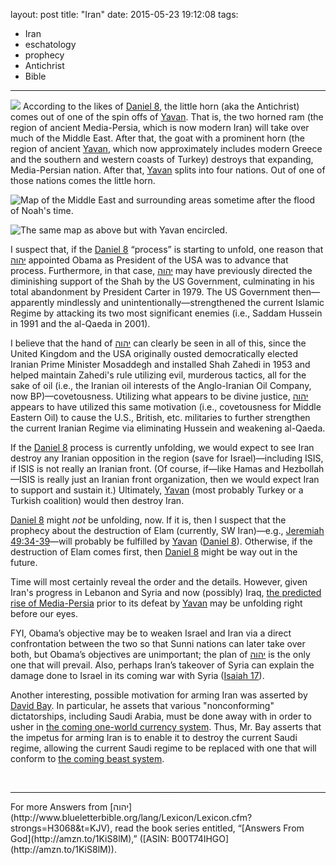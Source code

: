 layout: post
title: "Iran"
date: 2015-05-23 19:12:08
tags:
- Iran
- eschatology
- prophecy
- Antichrist
- Bible
---
![](/images/Iran_01.jpg)
According to the likes of [Daniel 8](https://www.biblegateway.com/passage/?search=Daniel+8&version=KJV), the little horn (aka the Antichrist) comes out of one of the spin offs of [Yavan](http://www.blueletterbible.org/lang/Lexicon/Lexicon.cfm?strongs=H3120&t=KJV). That is, the two horned ram (the region of ancient Media-Persia, which is now modern Iran) will take over much of the Middle East. After that, the goat with a prominent horn (the region of ancient [Yavan](http://www.blueletterbible.org/lang/Lexicon/Lexicon.cfm?strongs=H3120&t=KJV), which now approximately includes modern Greece and the southern and western coasts of Turkey) destroys that expanding, Media-Persian nation. After that, [Yavan](http://www.blueletterbible.org/lang/Lexicon/Lexicon.cfm?strongs=H3120&t=KJV) splits into four nations. Out of one of those nations comes the little horn.

![Map of the Middle East and surrounding areas sometime after the flood of Noah's time.](/images/Noahs_World_Map_Version2.png)

![The same map as above but with Yavan encircled.](/images/Noahs_World_Map_Version_Yavan_Encircled.png)

I suspect that, if the [Daniel 8](https://www.biblegateway.com/passage/?search=Daniel+8&version=KJV) &ldquo;process&rdquo; is starting to unfold, one reason that [&#1497;&#1492;&#1493;&#1492;](http://www.blueletterbible.org/lang/Lexicon/Lexicon.cfm?strongs=H3068&t=KJV) appointed Obama as President of the USA was to advance that process. Furthermore, in that case, [&#1497;&#1492;&#1493;&#1492;](http://www.blueletterbible.org/lang/Lexicon/Lexicon.cfm?strongs=H3068&t=KJV) may have previously directed the diminishing support of the Shah by the US Government, culminating in his total abandonment by President Carter in 1979. The US Government then&mdash;apparently mindlessly and unintentionally&mdash;strengthened the current Islamic Regime by attacking its two most significant enemies (i.e., Saddam Hussein in 1991 and the al-Qaeda in 2001).

I believe that the hand of [&#1497;&#1492;&#1493;&#1492;](http://www.blueletterbible.org/lang/Lexicon/Lexicon.cfm?strongs=H3068&t=KJV) can clearly be seen in all of this, since the United Kingdom and the USA originally ousted democratically elected Iranian Prime Minister Mosaddegh and installed Shah Zahedi in 1953 and helped maintain Zahedi's rule utilizing evil, murderous tactics, all for the sake of oil (i.e., the Iranian oil interests of the Anglo-Iranian Oil Company, now BP)&mdash;covetousness. Utilizing what appears to be divine justice, [&#1497;&#1492;&#1493;&#1492;](http://www.blueletterbible.org/lang/Lexicon/Lexicon.cfm?strongs=H3068&t=KJV) appears to have utilized this same motivation (i.e., covetousness for Middle Eastern Oil) to cause the U.S., British, etc. militaries to further strengthen the current Iranian Regime via eliminating Hussein and weakening al-Qaeda.

If the [Daniel 8](https://www.biblegateway.com/passage/?search=Daniel+8&version=KJV) process is currently unfolding, we would expect to see Iran destroy any Iranian opposition in the region (save for Israel)&mdash;including ISIS, if ISIS is not really an Iranian front. (Of course, if&mdash;like Hamas and Hezbollah&mdash;ISIS is really just an Iranian front organization, then we would expect Iran to support and sustain it.) Ultimately, [Yavan](http://www.blueletterbible.org/lang/Lexicon/Lexicon.cfm?strongs=H3120&t=KJV) (most probably Turkey or a Turkish coalition) would then destroy Iran.

[Daniel 8](https://www.biblegateway.com/passage/?search=Daniel+8&version=KJV) might *not* be unfolding, now. If it is, then I suspect that the prophecy about the destruction of Elam (currently, SW Iran)&mdash;e.g., [Jeremiah 49:34-39](https://www.biblegateway.com/passage/?search=Jeremiah+49%3A34-39&version=KJV)&mdash;will probably be fulfilled by [Yavan](http://www.blueletterbible.org/lang/Lexicon/Lexicon.cfm?strongs=H3120&t=KJV) ([Daniel 8](https://www.biblegateway.com/passage/?search=Daniel+8&version=KJV)). Otherwise, if the destruction of Elam comes first, then [Daniel 8](https://www.biblegateway.com/passage/?search=Daniel+8&version=KJV) might be way out in the future.

Time will most certainly reveal the order and the details. However, given Iran's progress in Lebanon and Syria and now (possibly) Iraq, [the predicted rise of Media-Persia](https://www.biblegateway.com/passage/?search=Daniel+8&version=KJV) prior to its defeat by [Yavan](http://www.blueletterbible.org/lang/Lexicon/Lexicon.cfm?strongs=H3120&t=KJV) may be unfolding right before our eyes.

FYI, Obama&rsquo;s objective may be to weaken Israel and Iran via a direct confrontation between the two so that Sunni nations can later take over both, but Obama&rsquo;s objectives are unimportant; the plan of [&#1497;&#1492;&#1493;&#1492;](http://www.blueletterbible.org/lang/Lexicon/Lexicon.cfm?strongs=H3068&t=KJV) is the only one that will prevail. Also, perhaps Iran&rsquo;s takeover of Syria can explain the damage done to Israel in its coming war with Syria ([Isaiah 17](https://www.biblegateway.com/passage/?search=Isaiah+17&version=KJV)).

Another interesting, possible motivation for arming Iran was asserted by [David Bay](http://www.prophecyinthenews.com/bringing-saudi-arabia-down-with-david-bay/). In particular, he assets that various "nonconforming" dictatorships, including Saudi Arabia, must be done away with in order to usher in [the coming one-world currency system](https://www.biblegateway.com/passage/?search=Revelation+13:16-18&version=KJV). Thus, Mr. Bay asserts that the impetus for arming Iran is to enable it to destroy the current Saudi regime, allowing the current Saudi regime to be replaced with one that will conform to [the coming beast system](https://www.biblegateway.com/passage/?search=Revelation+13:16-18&version=KJV).


<br>
<hr style="border:0; height:1px; background-image:linear-gradient(to right, rgba(0,0,0,0), rgba(0,0,0,0.75), rgba(0,0,0,0));">
For more Answers from [&#1497;&#1492;&#1493;&#1492;](http://www.blueletterbible.org/lang/Lexicon/Lexicon.cfm?strongs=H3068&t=KJV), read the book series entitled, &ldquo;[Answers From God](http://amzn.to/1KiS8lM),&rdquo; ([ASIN: B00T74IHGO](http://amzn.to/1KiS8lM)).
